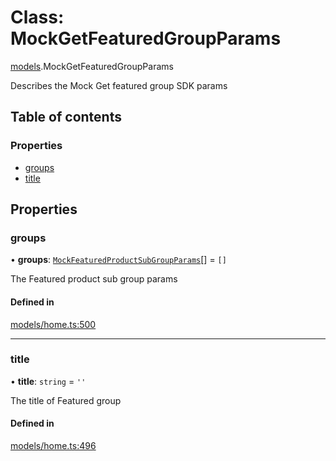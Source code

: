 # Class: MockGetFeaturedGroupParams

[models](../wiki/models).MockGetFeaturedGroupParams

Describes the Mock Get featured group SDK params

## Table of contents

### Properties

- [groups](../wiki/models.MockGetFeaturedGroupParams#groups)
- [title](../wiki/models.MockGetFeaturedGroupParams#title)

## Properties

### groups

• **groups**: [`MockFeaturedProductSubGroupParams`](../wiki/models.MockFeaturedProductSubGroupParams)[] = `[]`

The Featured product sub group params

#### Defined in

[models/home.ts:500](https://gitlab.com/baliganikhil/blackmirror-sdk/-/blob/349365c/src/models/home.ts#L500)

___

### title

• **title**: `string` = `''`

The title of Featured group

#### Defined in

[models/home.ts:496](https://gitlab.com/baliganikhil/blackmirror-sdk/-/blob/349365c/src/models/home.ts#L496)
